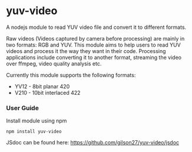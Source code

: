 # yuv-video

A nodejs module to read YUV video file and convert it to different formats.

Raw videos (Videos captured by camera before processing) are mainly in two formats: RGB and YUV. This module aims to help users to read YUV
 videos and process it the way they want in their code. Processing applications include converting it to another format, streaming the video over ffmpeg,
 video quality analysis etc.

Currently this module supports the following formats:
* YV12 - 8bit planar 420
* V210 - 10bit interlaced 422

### User Guide
 Install module using npm
 
 ```
 npm install yuv-video
 ```
 
 JSdoc can be found here: https://github.com/gilson27/yuv-video/jsdoc
